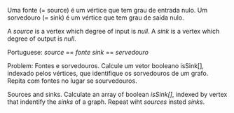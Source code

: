 Uma fonte (= source) é um vértice que tem grau de entrada nulo. Um sorvedouro (= sink) é um vértice que tem grau de saída nulo.

A *source* is a vertex which degree of input is *null*.
A *sink* is a vertex which degree of output is *null*.

Portuguese:
*source* == *fonte*
*sink* == *servedouro*

Problem:
Fontes e sorvedouros.  Calcule um vetor booleano isSink[], indexado pelos vértices, que identifique os sorvedouros de um grafo. Repita com fontes no lugar se sourvedouros.

Sources and sinks. Calculate an array of boolean _isSink[]_, indexed by vertex that indentify the _sinks_ of a graph. Repeat wiht _sources_ insted _sinks_.
